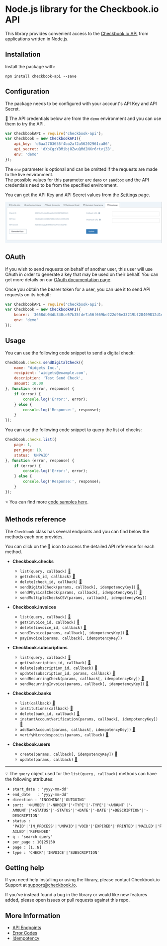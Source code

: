 # Node.js library for the Checkbook.io API

This library provides convenient access to the [Checkbook.io API](https://checkbook.io/) from applications written in Node.js.

## Installation

Install the package with:

    npm install checkbook-api --save
    
## Configuration

The package needs to be configured with your account's API Key and API Secret.

:key: The API credentials below are from the ```demo``` environment and you can use them to try the API.

``` js
var CheckbookAPI = require('checkbook-api');
var Checkbook = new CheckbookAPI({
	api_key: 'd6aa2703655f4ba2af2a56202961ca86',
	api_secret: 'dXbCgzYBMibj8ZwuQMd2NXr6rtvjZ8',
	env: 'demo'
});
```
    
The ```env``` parameter is optional and can be omitted if the requests are made to the live environment.  
The possible values for this parameter are ```demo``` or ```sandbox``` and the API credentials need to be from the specified environment.
    
You can get the API Key and API Secret values from the [Settings](https://checkbook.io/account/settings) page.

![API Key and API Secret](docs/API_Keys.png)

## OAuth

If you wish to send requests on behalf of another user, this user will use OAuth in order to generate a key that may be used on their behalf. You can get more details on our [OAuth documentation page](https://checkbook.io/docs/api/products/#oauth).

Once you obtain the bearer token for a user, you can use it to send API requests on its behalf:


``` js
var CheckbookAPI = require('checkbook-api');
var Checkbook = new CheckbookAPI({
	bearer: '3658db04db340ce57b35fde7a56f669be222d96e33219bf28409812d1ca364b5',
	env: 'demo'
});
```
    
## Usage

You can use the following code snippet to send a digital check:

``` js
Checkbook.checks.sendDigitalCheck({
    name: 'Widgets Inc.',
    recipient: 'widgets@example.com',
    description: 'Test Send Check',
    amount: 10.00
}, function (error, response) {
    if (error) {
        console.log('Error:', error);
    } else {
        console.log('Response:', response);
    }
});
```

You can use the following code snippet to query the list of checks:

``` js
Checkbook.checks.list({
    page: 1,
    per_page: 10,
    status: 'UNPAID'
}, function (error, response) {
    if (error) {
        console.log('Error:', error);
    } else {
        console.log('Response:', response);
    }
});
```

:star: You can find more [code samples here](samples).  

## Methods reference

The ```Checkbook``` class has several endpoints and you can find below the methods each one provides.  

You can click on the :book: icon to access the detailed API reference for each method. 

 * __Checkbook.checks__
 	* ```list(query, callback)``` [:book:](https://checkbook.io/docs/api/reference/#get--v3-check)
 	* ```get(check_id, callback)``` [:book:](https://checkbook.io/docs/api/reference/#get--v3-check-check_id)
 	* ```delete(check_id, callback)``` [:book:](https://checkbook.io/docs/api/reference/#delete--v3-check-check_id)
 	* ```sendDigitalCheck(params, callback[, idempotencyKey])``` [:book:](https://checkbook.io/docs/api/reference/#post--v3-check-digital)
 	* ```sendPhysicalCheck(params, callback[, idempotencyKey])``` [:book:](https://checkbook.io/docs/api/reference/#post--v3-check-physical)
 	* ```sendMultipleChecksCSV(params, callback[, idempotencyKey])```
 	
 * __Checkbook.invoices__
 	* ```list(query, callback)``` [:book:](https://checkbook.io/docs/api/reference/#get--v3-invoice)
 	* ```get(invoice_id, callback)``` [:book:](https://checkbook.io/docs/api/reference/#get--v3-invoice-invoice_id)
	* ```delete(invoice_id, callback)``` [:book:](https://checkbook.io/docs/api/reference/#delete--v3-invoice-invoice_id)
	* ```sendInvoice(params, callback[, idempotencyKey])``` [:book:](https://checkbook.io/docs/api/reference/#post--v3-invoice)
	* ```payInvoice(params, callback[, idempotencyKey])```
 	
 * __Checkbook.subscriptions__
 	* ```list(query, callback)``` [:book:](https://checkbook.io/docs/api/reference/#get--v3-subscription)
	* ```get(subscription_id, callback)``` [:book:](https://checkbook.io/docs/api/reference/#get--v3-subscription-subscription_id)
	* ```delete(subscription_id, callback)``` [:book:](https://checkbook.io/docs/api/reference/#delete--v3-subscription-subscription_id)
	* ```update(subscription_id, params, callback)``` [:book:](https://checkbook.io/docs/api/reference/#put--v3-subscription-subscription_id)
	* ```sendRecurringCheck(params, callback[, idempotencyKey])``` [:book:](https://checkbook.io/docs/api/reference/#post--v3-subscription-check)
	* ```sendRecurringInvoice(params, callback[, idempotencyKey])``` [:book:](https://checkbook.io/docs/api/reference/#post--v3-subscription-invoice)
 
 * __Checkbook.banks__
 	* ```list(callback)``` [:book:](https://checkbook.io/docs/api/reference/#get--v3-bank)
 	* ```institutions(callback)``` [:book:](https://checkbook.io/docs/api/reference/#get--v3-bank-institutions)
 	* ```delete(bank_id, callback)``` [:book:](https://checkbook.io/docs/api/reference/#delete--v3-bank-bank_id)
 	* ```instantAccountVerification(params, callback[, idempotencyKey])``` [:book:](https://checkbook.io/docs/api/reference/#post--v3-bank-iav)
 	* ```addBankAccount(params, callback[, idempotencyKey])``` [:book:](https://checkbook.io/docs/api/reference/#post--v3-bank)
 	* ```verifyMicrodesposits(params, callback)``` [:book:](https://checkbook.io/docs/api/reference/#post--v3-bank-verify)
 	
 * __Checkbook.users__
 	* ```create(params, callback[, idempotencyKey])``` [:book:](https://checkbook.io/docs/api/reference/#post--v3-user)
 	* ```update(params, callback)``` [:book:](https://checkbook.io/docs/api/reference/#put--v3-user)
 
---

:bulb: The ```query``` object used for the ```list(query, callback)``` methods can have the following attributes:  
  * ```start_date : 'yyyy-mm-dd'```  
  * ```end_date   : 'yyyy-mm-dd'```  
  * ```direction : 'INCOMING'|'OUTGOING'```  
  * ```sort: '+NUMBER'|'-NUMBER'|'+TYPE'|'-TYPE'|'+AMOUNT'|'-AMOUNT'|'+STATUS'|'-STATUS'|'+DATE'|'-DATE'|'+DESCRIPTION'|'-DESCRIPTION'```  
  * ```status : 'PAID'|'IN_PROCESS'|'UNPAID'|'VOID'|'EXPIRED'|'PRINTED'|'MAILED'|'FAILED'|'REFUNDED'```  
  * ```q : 'search query'```  
  * ```per_page : 10|25|50```    
  * ```page : [1..N]```  
  * ```type : 'CHECK'|'INVOICE'|'SUBSCRIPTION'```  
 
## Getting help

If you need help installing or using the library, please contact Checkbook.io Support at support@checkbook.io.  

If you've instead found a bug in the library or would like new features added, please open issues or pull requests against this repo.

## More Information

 * [API Endpoints](https://checkbook.io/docs/api/reference/)
 * [Error Codes](https://checkbook.io/docs/api/products/#error-codes)
 * [Idempotency](https://checkbook.io/docs/api/products/#idempotent-requests)
    
    